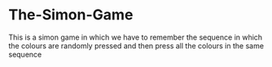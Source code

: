 # The-Simon-Game
This is a simon game in which we have to remember the sequence in which the colours are randomly pressed and then press all the colours in the same sequence  
